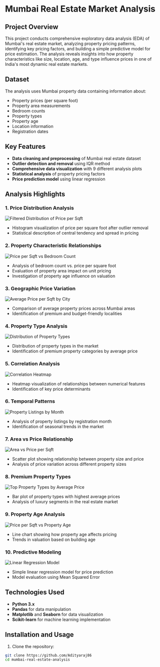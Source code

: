 # Mumbai Real Estate Market Analysis

## Project Overview
This project conducts comprehensive exploratory data analysis (EDA) of Mumbai's real estate market, analyzing property pricing patterns, identifying key pricing factors, and building a simple predictive model for price estimation. The analysis reveals insights into how property characteristics like size, location, age, and type influence prices in one of India's most dynamic real estate markets.

## Dataset
The analysis uses Mumbai property data containing information about:
- Property prices (per square foot)
- Property area measurements
- Bedroom counts
- Property types
- Property age
- Location information
- Registration dates

## Key Features
- **Data cleaning and preprocessing** of Mumbai real estate dataset
- **Outlier detection and removal** using IQR method
- **Comprehensive data visualization** with 9 different analysis plots
- **Statistical analysis** of property pricing factors
- **Price prediction model** using linear regression

## Analysis Highlights

### 1. Price Distribution Analysis
![Filtered Distribution of Price per Sqft](./Chart_1.png)
- Histogram visualization of price per square foot after outlier removal
- Statistical description of central tendency and spread in pricing

### 2. Property Characteristic Relationships
![Price per Sqft vs Bedroom Count](./Chart_2.png)
- Analysis of bedroom count vs. price per square foot
- Evaluation of property area impact on unit pricing
- Investigation of property age influence on valuation

### 3. Geographic Price Variation
![Average Price per Sqft by City](./Chart_3.png)
- Comparison of average property prices across Mumbai areas
- Identification of premium and budget-friendly localities

### 4. Property Type Analysis
![Distribution of Property Types](./Chart_4.png)
- Distribution of property types in the market
- Identification of premium property categories by average price

### 5. Correlation Analysis
![Correlation Heatmap](./Chart_5.png)
- Heatmap visualization of relationships between numerical features
- Identification of key price determinants

### 6. Temporal Patterns
![Property Listings by Month](./Chart_6.png)
- Analysis of property listings by registration month
- Identification of seasonal trends in the market

### 7. Area vs Price Relationship
![Area vs Price per Sqft](./Chart_7.png)
- Scatter plot showing relationship between property size and price
- Analysis of price variation across different property sizes

### 8. Premium Property Types
![Top Property Types by Average Price](./Chart_8.png)
- Bar plot of property types with highest average prices
- Analysis of luxury segments in the real estate market

### 9. Property Age Analysis
![Price per Sqft vs Property Age](./Chart_9.png)
- Line chart showing how property age affects pricing
- Trends in valuation based on building age

### 10. Predictive Modeling
![Linear Regression Model](./Chart_11.png)
- Simple linear regression model for price prediction
- Model evaluation using Mean Squared Error

## Technologies Used
- **Python 3.x**
- **Pandas** for data manipulation
- **Matplotlib** and **Seaborn** for data visualization
- **Scikit-learn** for machine learning implementation

## Installation and Usage

1. Clone the repository:
```bash
git clone https://github.com/Adityaraj86
cd mumbai-real-estate-analysis
